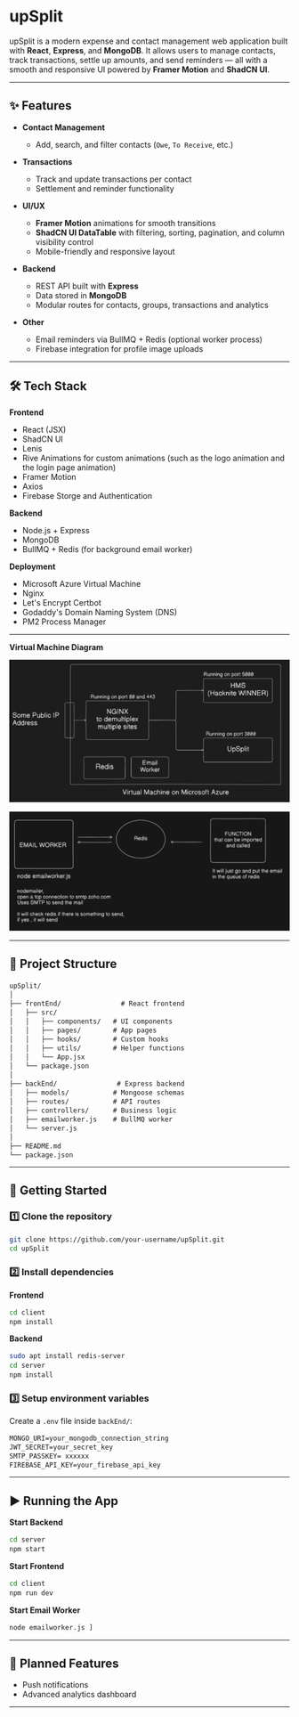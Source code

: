 # upSplit

upSplit is a modern expense and contact management web application built with **React**, **Express**, and **MongoDB**.
It allows users to manage contacts, track transactions, settle up amounts, and send reminders — all with a smooth and responsive UI powered by **Framer Motion** and **ShadCN UI**.

---

## ✨ Features

* **Contact Management**

  * Add, search, and filter contacts (`Owe`, `To Receive`, etc.)
 

* **Transactions**

  * Track and update transactions per contact
  * Settlement and reminder functionality
  

* **UI/UX**

  * **Framer Motion** animations for smooth transitions
  * **ShadCN UI DataTable** with filtering, sorting, pagination, and column visibility control
  * Mobile-friendly and responsive layout

* **Backend**

  * REST API built with **Express**
  * Data stored in **MongoDB** 
  * Modular routes for contacts, groups, transactions and analytics

* **Other**

  * Email reminders via BullMQ + Redis (optional worker process)
  * Firebase integration for profile image uploads

---

## 🛠️ Tech Stack

**Frontend**

* React (JSX)
* ShadCN UI
* Lenis
* Rive Animations for custom animations (such as the logo animation and the login page animation)
* Framer Motion
* Axios
* Firebase Storge and Authentication


**Backend**

* Node.js + Express
* MongoDB
* BullMQ + Redis (for background email worker)

**Deployment**

* Microsoft Azure Virtual Machine
* Nginx
* Let's Encrypt Certbot
* Godaddy's Domain Naming System (DNS)
* PM2 Process Manager


---
**Virtual Machine Diagram**

![Virtual Machine Diagram](./vm.png)

![Virtual Machine Diagram](./emailService.png)

---

## 📂 Project Structure

```
upSplit/
│
├── frontEnd/               # React frontend
│   ├── src/
│   │   ├── components/   # UI components
│   │   ├── pages/        # App pages
│   │   ├── hooks/        # Custom hooks
│   │   ├── utils/        # Helper functions
│   │   └── App.jsx
│   └── package.json
│
├── backEnd/               # Express backend
│   ├── models/           # Mongoose schemas
│   ├── routes/           # API routes
│   ├── controllers/      # Business logic
│   ├── emailworker.js    # BullMQ worker
│   └── server.js
│
├── README.md
└── package.json
```

---

## 🚀 Getting Started

### 1️⃣ Clone the repository

```bash
git clone https://github.com/your-username/upSplit.git
cd upSplit
```

### 2️⃣ Install dependencies

**Frontend**

```bash
cd client
npm install
```

**Backend**

```bash
sudo apt install redis-server
cd server
npm install
```

### 3️⃣ Setup environment variables

Create a `.env` file inside `backEnd/`:

```env
MONGO_URI=your_mongodb_connection_string
JWT_SECRET=your_secret_key
SMTP_PASSKEY= xxxxxx
FIREBASE_API_KEY=your_firebase_api_key
```

---

## ▶️ Running the App

**Start Backend**

```bash
cd server
npm start
```

**Start Frontend**

```bash
cd client
npm run dev
```

**Start Email Worker**

```bash
node emailworker.js ]
```

---

## 📌 Planned Features

* Push notifications
* Advanced analytics dashboard

---
